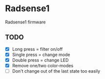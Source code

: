 # Radsense1

Radsense1 firmware

## TODO

- [x] Long press = filter on/off
- [x] Single press = change mode
- [x] Double press = change LED
- [x] Remove one/two color-modes
- [ ] Don't change out of the last state too easily
